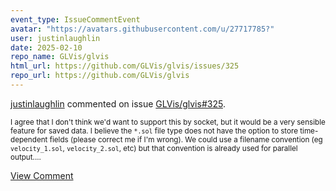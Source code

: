 ```yaml
---
event_type: IssueCommentEvent
avatar: "https://avatars.githubusercontent.com/u/27717785?"
user: justinlaughlin
date: 2025-02-10
repo_name: GLVis/glvis
html_url: https://github.com/GLVis/glvis/issues/325
repo_url: https://github.com/GLVis/glvis
---
```


<a href='https://github.com/justinlaughlin' target='_blank'>justinlaughlin</a> commented on issue <a href='https://github.com/GLVis/glvis/issues/325' target='_blank'>GLVis/glvis#325</a>.

<small>I agree that I don't think we'd want to support this by socket, but it would be a very sensible feature for saved data. I believe the `*.sol` file type does not have the option to store time-dependent fields (please correct me if I'm wrong). We could use a filename convention (eg `velocity_1.sol`, `velocity_2.sol`, etc) but that convention is already used for parallel output....</small>

<a href='https://github.com/GLVis/glvis/issues/325' target='_blank'>View Comment</a>